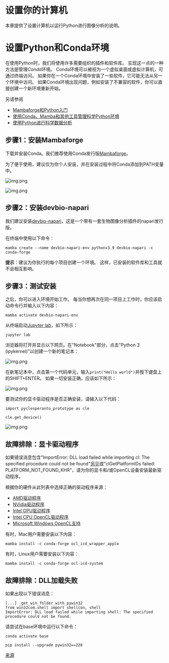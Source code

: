# 设置你的计算机

本章提供了设置计算机以运行Python进行图像分析的说明。

# 设置Python和Conda环境
在使用Python时，我们将使用许多需要组织的插件和软件库。
实现这一点的一种方法是管理*Conda*环境。
Conda环境可以被视为一个虚拟桌面或虚拟计算机，可通过终端访问。
如果你在一个Conda环境中安装了一些软件，它可能无法从另一个环境中访问。
如果Conda环境出现问题，例如安装了不兼容的软件，你可以直接创建一个新环境重新开始。

另请参阅
* [Mambaforge和Python入门](https://biapol.github.io/blog/mara_lampert/getting_started_with_mambaforge_and_python/readme.html)
* [使用Conda、Mamba和其他工具管理科学Python环境](https://focalplane.biologists.com/2022/12/08/managing-scientific-python-environments-using-conda-mamba-and-friends/)
* [使用Python进行科学数据分析](https://youtu.be/MOEPe9TGBK0)

## 步骤1：安装Mambaforge
下载并安装Conda。我们推荐使用Conda发行版[Mambaforge](https://github.com/conda-forge/miniforge#mambaforge)。

为了便于使用，建议仅为你个人安装，并在安装过程中将Conda添加到PATH变量中。

![img.png](install_mambaforge.png)

![img.png](install_mambaforge2.png)

## 步骤2：安装devbio-napari

我们建议安装[devbio-napari](https://github.com/haesleinhuepf/devbio-napari)，这是一个带有一套生物图像分析插件的napari发行版。

在终端中使用以下命令：

```
mamba create --name devbio-napari-env python=3.9 devbio-napari -c conda-forge
```

**提示**：建议为你执行的每个项目创建一个环境。
这样，已安装的软件库和工具就不会相互影响。

## 步骤3：测试安装

之后，你可以进入环境开始工作。
每当你想再次在同一项目上工作时，你应该启动命令行并输入以下内容：

```
mamba activate devbio-napari-env
```

从终端启动[Jupyter lab](https://jupyter.org/)，如下所示：

```
jupyter lab
```

浏览器将打开并显示以下网页。在"Notebook"部分，点击"Python 3 (ipykernel)"以创建一个新的笔记本：

![img.png](start_jupyter_lab.png)

在新笔记本中，点击第一个代码单元，输入`print("Hello world")`并按下键盘上的SHIFT+ENTER。
如果一切安装正确，应该如下所示：

![img.png](hello_world.png)

要测试你的显卡驱动程序是否正确安装，请输入以下代码：

```
import pyclesperanto_prototype as cle

cle.get_device()
```

![img.png](test_opencl.png)

## 故障排除：显卡驱动程序

如果错误消息包含"ImportError: DLL load failed while importing cl: The specified procedure could not be found"[另见](https://github.com/clEsperanto/pyclesperanto_prototype/issues/55)或"clGetPlatformIDs failed: PLATFORM_NOT_FOUND_KHR"，请为你的显卡和/或OpenCL设备安装最新驱动程序。

根据你的硬件从此列表中选择正确的驱动程序来源：

* [AMD驱动程序](https://www.amd.com/en/support)
* [NVidia驱动程序](https://www.nvidia.com/download/index.aspx)
* [Intel GPU驱动程序](https://www.intel.com/content/www/us/en/download/726609/intel-arc-graphics-windows-dch-driver.html)
* [Intel CPU OpenCL驱动程序](https://www.intel.com/content/www/us/en/developer/articles/tool/opencl-drivers.html#latest_CPU_runtime)
* [Microsoft Windows OpenCL支持](https://www.microsoft.com/en-us/p/opencl-and-opengl-compatibility-pack/9nqpsl29bfff)

有时，Mac用户需要安装以下内容：

    mamba install -c conda-forge ocl_icd_wrapper_apple

有时，Linux用户需要安装以下内容：

    mamba install -c conda-forge ocl-icd-system

## 故障排除：DLL加载失败

如果出现以下错误消息：
```
[...] _get_win_folder_with_pywin32
from win32com.shell import shellcon, shell
ImportError: DLL load failed while importing shell: The specified procedure could not be found.
```

请尝试在base环境中运行以下命令：

```
conda activate base

pip install --upgrade pywin32==228
```

[来源](https://github.com/conda/conda/issues/11503)